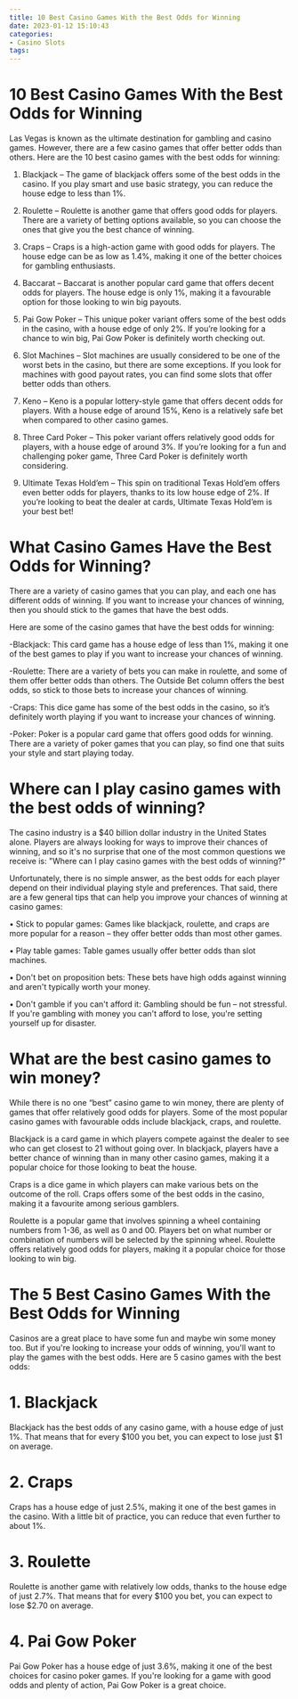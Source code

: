 ```yaml
---
title: 10 Best Casino Games With the Best Odds for Winning
date: 2023-01-12 15:10:43
categories:
- Casino Slots
tags:
---
```



#  10 Best Casino Games With the Best Odds for Winning

Las Vegas is known as the ultimate destination for gambling and casino games. However, there are a few casino games that offer better odds than others. Here are the 10 best casino games with the best odds for winning:

1. Blackjack – The game of blackjack offers some of the best odds in the casino. If you play smart and use basic strategy, you can reduce the house edge to less than 1%.

2. Roulette – Roulette is another game that offers good odds for players. There are a variety of betting options available, so you can choose the ones that give you the best chance of winning.

3. Craps – Craps is a high-action game with good odds for players. The house edge can be as low as 1.4%, making it one of the better choices for gambling enthusiasts.

4. Baccarat – Baccarat is another popular card game that offers decent odds for players. The house edge is only 1%, making it a favourable option for those looking to win big payouts.

5. Pai Gow Poker – This unique poker variant offers some of the best odds in the casino, with a house edge of only 2%. If you’re looking for a chance to win big, Pai Gow Poker is definitely worth checking out.

6. Slot Machines – Slot machines are usually considered to be one of the worst bets in the casino, but there are some exceptions. If you look for machines with good payout rates, you can find some slots that offer better odds than others.

7. Keno – Keno is a popular lottery-style game that offers decent odds for players. With a house edge of around 15%, Keno is a relatively safe bet when compared to other casino games.

8. Three Card Poker – This poker variant offers relatively good odds for players, with a house edge of around 3%. If you’re looking for a fun and challenging poker game, Three Card Poker is definitely worth considering.

9. Ultimate Texas Hold’em – This spin on traditional Texas Hold’em offers even better odds for players, thanks to its low house edge of 2%. If you’re looking to beat the dealer at cards, Ultimate Texas Hold’em is your best bet!

#  What Casino Games Have the Best Odds for Winning?

There are a variety of casino games that you can play, and each one has different odds of winning. If you want to increase your chances of winning, then you should stick to the games that have the best odds.

Here are some of the casino games that have the best odds for winning:

-Blackjack: This card game has a house edge of less than 1%, making it one of the best games to play if you want to increase your chances of winning.

-Roulette: There are a variety of bets you can make in roulette, and some of them offer better odds than others. The Outside Bet column offers the best odds, so stick to those bets to increase your chances of winning.

-Craps: This dice game has some of the best odds in the casino, so it’s definitely worth playing if you want to increase your chances of winning.

-Poker: Poker is a popular card game that offers good odds for winning. There are a variety of poker games that you can play, so find one that suits your style and start playing today.

#  Where can I play casino games with the best odds of winning?

The casino industry is a $40 billion dollar industry in the United States alone. Players are always looking for ways to improve their chances of winning, and so it's no surprise that one of the most common questions we receive is: "Where can I play casino games with the best odds of winning?"

Unfortunately, there is no simple answer, as the best odds for each player depend on their individual playing style and preferences. That said, there are a few general tips that can help you improve your chances of winning at casino games:

• Stick to popular games: Games like blackjack, roulette, and craps are more popular for a reason – they offer better odds than most other games.

• Play table games: Table games usually offer better odds than slot machines.

• Don't bet on proposition bets: These bets have high odds against winning and aren't typically worth your money.

• Don't gamble if you can't afford it: Gambling should be fun – not stressful. If you're gambling with money you can't afford to lose, you're setting yourself up for disaster.

#  What are the best casino games to win money?

While there is no one “best” casino game to win money, there are plenty of games that offer relatively good odds for players. Some of the most popular casino games with favourable odds include blackjack, craps, and roulette.

Blackjack is a card game in which players compete against the dealer to see who can get closest to 21 without going over. In blackjack, players have a better chance of winning than in many other casino games, making it a popular choice for those looking to beat the house.

Craps is a dice game in which players can make various bets on the outcome of the roll. Craps offers some of the best odds in the casino, making it a favourite among serious gamblers.

Roulette is a popular game that involves spinning a wheel containing numbers from 1-36, as well as 0 and 00. Players bet on what number or combination of numbers will be selected by the spinning wheel. Roulette offers relatively good odds for players, making it a popular choice for those looking to win big.

#  The 5 Best Casino Games With the Best Odds for Winning

Casinos are a great place to have some fun and maybe win some money too. But if you're looking to increase your odds of winning, you'll want to play the games with the best odds. Here are 5 casino games with the best odds:

# 1. Blackjack

Blackjack has the best odds of any casino game, with a house edge of just 1%. That means that for every $100 you bet, you can expect to lose just $1 on average.

# 2. Craps

Craps has a house edge of just 2.5%, making it one of the best games in the casino. With a little bit of practice, you can reduce that even further to about 1%.

# 3. Roulette

Roulette is another game with relatively low odds, thanks to the house edge of just 2.7%. That means that for every $100 you bet, you can expect to lose $2.70 on average.

# 4. Pai Gow Poker
Pai Gow Poker has a house edge of just 3.6%, making it one of the best choices for casino poker games. If you're looking for a game with good odds and plenty of action, Pai Gow Poker is a great choice.